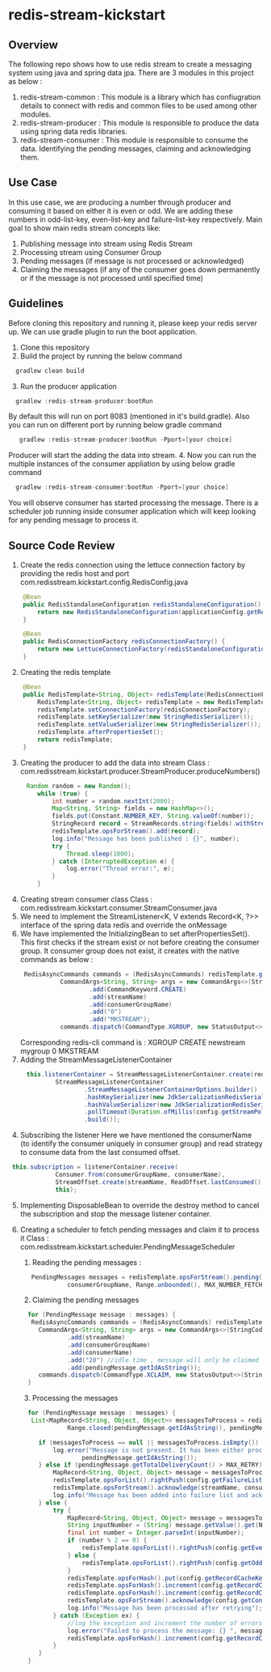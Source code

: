 # redis-stream-kickstart

## Overview
The following repo shows how to use redis stream to create a messaging system using java and spring data jpa. There are 3 modules in this project as below :
1. redis-stream-common : 
  This module is a library which has confiugration details to connect with redis and common files to be used among other modules.
2. redis-stream-producer : 
  This module is responsible to produce the data using spring data redis libraries.
3. redis-stream-consumer : 
  This module is responsible to consume the data. Identifying the pending messages, claiming and acknowledging them.

## Use Case
In this use case, we are producing a number through producer and consuming it based on either it is even or odd. We are adding these numbers in odd-list-key, even-list-key and failure-list-key respectively. Main goal to show main redis stream concepts like:
 1. Publishing message into stream using Redis Stream
 2. Processing stream using Consumer Group
 3. Pending messages (if message is not processed or acknowledged)
 4. Claiming the messages (if any of the consumer goes down permanently or if the message is not processed until specified time) 

## Guidelines
Before cloning this repository and running it, please keep your redis server up. We can use gradle plugin to run the boot application.

1. Clone this repository
2. Build the project by running the below command
  ```gradle
    gradlew clean build
  ```
3. Run the producer application
  ```gradle
    gradlew :redis-stream-producer:bootRun
  ```
  By default this will run on port 8083 (mentioned in it's build.gradle). Also you can run on different port by running below gradle command
  ```gradle
     gradlew :redis-stream-producer:bootRun -Pport=[your choice]
  ```
  Producer will start the adding the data into stream.
4. Now you can run the multiple instances of the consumer appliation by using below gradle command
  ```gradle
    gradlew :redis-stream-consumer:bootRun -Pport=[your choice]
  ```
  You will observe consumer has started processing the message. There is a scheduler job running inside consumer application which will keep looking for any pending message to process it.

## Source Code Review
1. Create the redis connection using the lettuce connection factory by providing the redis host and port
  com.redisstream.kickstart.config.RedisConfig.java
```java
    @Bean
    public RedisStandaloneConfiguration redisStandaloneConfiguration() {
        return new RedisStandaloneConfiguration(applicationConfig.getRedisHost(), applicationConfig.getRedisPort());
    }

    @Bean
    public RedisConnectionFactory redisConnectionFactory() {
        return new LettuceConnectionFactory(redisStandaloneConfiguration());
    }
```
2. Creating the redis template
```java 
    @Bean
    public RedisTemplate<String, Object> redisTemplate(RedisConnectionFactory redisConnectionFactory) {
        RedisTemplate<String, Object> redisTemplate = new RedisTemplate<>();
        redisTemplate.setConnectionFactory(redisConnectionFactory);
        redisTemplate.setKeySerializer(new StringRedisSerializer());
        redisTemplate.setValueSerializer(new StringRedisSerializer());
        redisTemplate.afterPropertiesSet();
        return redisTemplate;
    }
```
3. Creating the producer to add the data into stream
  Class : com.redisstream.kickstart.producer.StreamProducer.produceNumbers()
```java
     Random random = new Random();
        while (true) {
            int number = random.nextInt(2000);
            Map<String, String> fields = new HashMap<>();
            fields.put(Constant.NUMBER_KEY, String.valueOf(number));
            StringRecord record = StreamRecords.string(fields).withStreamKey(config.getOddEvenStream());
            redisTemplate.opsForStream().add(record);
            log.info("Message has been published : {}", number);
            try {
                Thread.sleep(1000);
            } catch (InterruptedException e) {
                log.error("Thread error:", e);
            }
        }
```
4. Creating stream consumer class
  Class : com.redisstream.kickstart.consumer.StreamConsumer.java
  1. We need to implement the StreamListener<K, V extends Record<K, ?>> interface of the spring data redis and override the onMessage
  2. We have implemented the InitializingBean to set afterPropertiesSet(). 
     This first checks if the stream exist or not before creating the consumer group. It consumer group does not exist, it creates with the native commands as below :
     ```java
      RedisAsyncCommands commands = (RedisAsyncCommands) redisTemplate.getConnectionFactory().getConnection().getNativeConnection();
                CommandArgs<String, String> args = new CommandArgs<>(StringCodec.UTF8)
                        .add(CommandKeyword.CREATE)
                        .add(streamName)
                        .add(consumerGroupName)
                        .add("0")
                        .add("MKSTREAM");
                commands.dispatch(CommandType.XGROUP, new StatusOutput<>(StringCodec.UTF8), args);
     ```
     Corresponding redis-cli command is : XGROUP CREATE newstream mygroup 0 MKSTREAM
   3. Adding the StreamMessageListenerContainer
   ```java
        this.listenerContainer = StreamMessageListenerContainer.create(redisTemplate.getConnectionFactory(),
                StreamMessageListenerContainer
                        .StreamMessageListenerContainerOptions.builder()
                        .hashKeySerializer(new JdkSerializationRedisSerializer())
                        .hashValueSerializer(new JdkSerializationRedisSerializer())
                        .pollTimeout(Duration.ofMillis(config.getStreamPollTimeout()))
                        .build());
   ```
   4. Subscribing the listener
   Here we have mentioned the consumerName (to identify the consumer uniquely in consumer group) and read strategy to consume data from the last consumed offset.
   ```java
    this.subscription = listenerContainer.receive(
                Consumer.from(consumerGroupName, consumerName),
                StreamOffset.create(streamName, ReadOffset.lastConsumed()),
                this);
   ```
   5. Implementing DisposableBean to override the destroy method to cancel the subscription and stop the message listener container.

5. Creating a scheduler to fetch pending messages and claim it to process it
   Class : com.redisstream.kickstart.scheduler.PendingMessageScheduler
   1. Reading the pending messages :
   ```java
      PendingMessages messages = redisTemplate.opsForStream().pending(streamName,
                consumerGroupName, Range.unbounded(), MAX_NUMBER_FETCH);
   ```
   2. Claiming the pending messages
   ```java
     for (PendingMessage message : messages) { 
      RedisAsyncCommands commands = (RedisAsyncCommands) redisTemplate.getConnectionFactory().getConnection().getNativeConnection();
        CommandArgs<String, String> args = new CommandArgs<>(StringCodec.UTF8)
                .add(streamName)
                .add(consumerGroupName)
                .add(consumerName)
                .add("20") //idle time , message will only be claimed if it has been idle by 20 ms
                .add(pendingMessage.getIdAsString());
        commands.dispatch(CommandType.XCLAIM, new StatusOutput<>(StringCodec.UTF8), args);
     }
   ```
   3. Processing the messages
   ```java
     for (PendingMessage message : messages) { 
      List<MapRecord<String, Object, Object>> messagesToProcess = redisTemplate.opsForStream().range(streamName,
                Range.closed(pendingMessage.getIdAsString(), pendingMessage.getIdAsString()));

        if (messagesToProcess == null || messagesToProcess.isEmpty()) {
            log.error("Message is not present. It has been either processed or deleted by some other process : {}",
                    pendingMessage.getIdAsString());
        } else if (pendingMessage.getTotalDeliveryCount() > MAX_RETRY) {
            MapRecord<String, Object, Object> message = messagesToProcess.get(0);
            redisTemplate.opsForList().rightPush(config.getFailureListKey(), message.getValue().get(NUMBER_KEY));
            redisTemplate.opsForStream().acknowledge(streamName, consumerGroupName, pendingMessage.getIdAsString());
            log.info("Message has been added into failure list and acknowledged : {}", pendingMessage.getIdAsString());
        } else {
            try {
                MapRecord<String, Object, Object> message = messagesToProcess.get(0);
                String inputNumber = (String) message.getValue().get(NUMBER_KEY);
                final int number = Integer.parseInt(inputNumber);
                if (number % 2 == 0) {
                    redisTemplate.opsForList().rightPush(config.getEvenListKey(), inputNumber);
                } else {
                    redisTemplate.opsForList().rightPush(config.getOddListKey(), inputNumber);
                }
                redisTemplate.opsForHash().put(config.getRecordCacheKey(), LAST_RESULT_HASH_KEY, number);
                redisTemplate.opsForHash().increment(config.getRecordCacheKey(), PROCESSED_HASH_KEY, 1);
                redisTemplate.opsForHash().increment(config.getRecordCacheKey(), RETRY_PROCESSED_HASH_KEY, 1);
                redisTemplate.opsForStream().acknowledge(config.getConsumerGroupName(), message);
                log.info("Message has been processed after retrying");
            } catch (Exception ex) {
                //log the exception and increment the number of errors count
                log.error("Failed to process the message: {} ", messagesToProcess.get(0).getValue().get(NUMBER_KEY), ex);
                redisTemplate.opsForHash().increment(config.getRecordCacheKey(), ERRORS_HASH_KEY, 1);
            }
        }
     }
   ```
   
